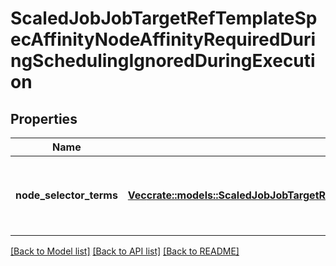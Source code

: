 # ScaledJobJobTargetRefTemplateSpecAffinityNodeAffinityRequiredDuringSchedulingIgnoredDuringExecution

## Properties

Name | Type | Description | Notes
------------ | ------------- | ------------- | -------------
**node_selector_terms** | [**Vec<crate::models::ScaledJobJobTargetRefTemplateSpecAffinityNodeAffinityRequiredDuringSchedulingIgnoredDuringExecutionNodeSelectorTerms>**](ScaledJob_jobTargetRef_template_spec_affinity_nodeAffinity_requiredDuringSchedulingIgnoredDuringExecution_nodeSelectorTerms.md) | Required. A list of node selector terms. The terms are ORed. | 

[[Back to Model list]](../README.md#documentation-for-models) [[Back to API list]](../README.md#documentation-for-api-endpoints) [[Back to README]](../README.md)


